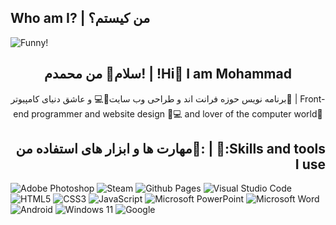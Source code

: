 ## Who am I? | من کیستم؟

<img src="https://github.com/user-attachments/assets/fd475fb0-4630-425d-95f9-bc156bdec0b0" alt="Funny!">

<h2 align="center">سلام👋 من محمدم! | !Hi👋 I am Mohammad</h2>

<p align="center">برنامه نویس حوزه فرانت اند و طراحی وب سایت👾💻 و عاشق دنیای کامپیوتر🦾 | Front-end programmer and website design 👾💻 and lover of the computer world🦾</p>

<h2 align="right">مهارت ها و ابزار های استفاده من📝: | 📝:Skills and tools I use</h2>

![Adobe Photoshop](https://img.shields.io/badge/adobe%20photoshop-%2331A8FF.svg?style=for-the-badge&logo=adobe%20photoshop&logoColor=white) ![Steam](https://img.shields.io/badge/steam-%23000000.svg?style=for-the-badge&logo=steam&logoColor=white) ![Github Pages](https://img.shields.io/badge/github%20pages-121013?style=for-the-badge&logo=github&logoColor=white) ![Visual Studio Code](https://img.shields.io/badge/Visual%20Studio%20Code-0078d7.svg?style=for-the-badge&logo=visual-studio-code&logoColor=white) ![HTML5](https://img.shields.io/badge/html5-%23E34F26.svg?style=for-the-badge&logo=html5&logoColor=white) ![CSS3](https://img.shields.io/badge/css3-%231572B6.svg?style=for-the-badge&logo=css3&logoColor=white) ![JavaScript](https://img.shields.io/badge/javascript-%23323330.svg?style=for-the-badge&logo=javascript&logoColor=%23F7DF1E) ![Microsoft PowerPoint](https://img.shields.io/badge/Microsoft_PowerPoint-B7472A?style=for-the-badge&logo=microsoft-powerpoint&logoColor=white) ![Microsoft Word](https://img.shields.io/badge/Microsoft_Word-2B579A?style=for-the-badge&logo=microsoft-word&logoColor=white) ![Android](https://img.shields.io/badge/Android-3DDC84?style=for-the-badge&logo=android&logoColor=white) ![Windows 11](https://img.shields.io/badge/Windows%2011-%230079d5.svg?style=for-the-badge&logo=Windows%2011&logoColor=white) ![Google](https://img.shields.io/badge/google-4285F4?style=for-the-badge&logo=google&logoColor=white)
